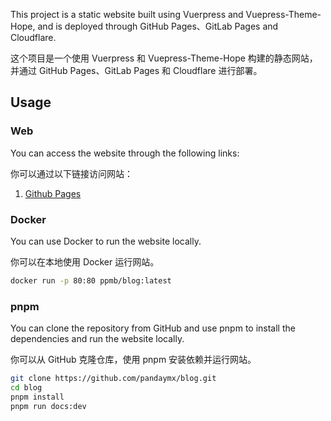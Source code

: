 This project is a static website built using Vuerpress and Vuepress-Theme-Hope, and is deployed through GitHub Pages、GitLab Pages and Cloudflare.

这个项目是一个使用 Vuerpress 和 Vuepress-Theme-Hope 构建的静态网站，并通过 GitHub Pages、GitLab Pages 和 Cloudflare 进行部署。

## Usage

### Web

You can access the website through the following links: 

你可以通过以下链接访问网站：

1. [Github Pages](https://blog.ppmblszdp.xyz/)

### Docker 

You can use Docker to run the website locally.

你可以在本地使用 Docker 运行网站。

```sh
docker run -p 80:80 ppmb/blog:latest
```

### pnpm

You can clone the repository from GitHub and use pnpm to install the dependencies and run the website locally.

你可以从 GitHub 克隆仓库，使用 pnpm 安装依赖并运行网站。

```sh
git clone https://github.com/pandaymx/blog.git
cd blog
pnpm install
pnpm run docs:dev
```
